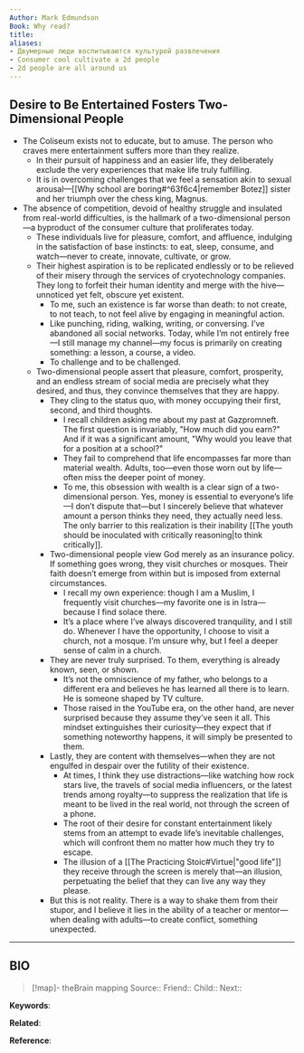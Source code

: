 ```yaml
---
Author: Mark Edmundson
Book: Why read?
title: 
aliases:
- Двумерные люди воспитываются культурой развлечения
- Consumer cool cultivate a 2d people
- 2d people are all around us
---
```


## Desire to Be Entertained Fosters Two-Dimensional People

- The Coliseum exists not to educate, but to amuse. The person who craves mere entertainment suffers more than they realize. 
	- In their pursuit of happiness and an easier life, they deliberately exclude the very experiences that make life truly fulfilling.
	- It is in overcoming challenges that we feel a sensation akin to sexual arousal—[[Why school are boring#^63f6c4|remember Botez]] sister and her triumph over the chess king, Magnus.
- The absence of competition, devoid of healthy struggle and insulated from real-world difficulties, is the hallmark of a two-dimensional person—a byproduct of the consumer culture that proliferates today.
	- These individuals live for pleasure, comfort, and affluence, indulging in the satisfaction of base instincts: to eat, sleep, consume, and watch—never to create, innovate, cultivate, or grow.
	- Their highest aspiration is to be replicated endlessly or to be relieved of their misery through the services of cryotechnology companies. They long to forfeit their human identity and merge with the hive—unnoticed yet felt, obscure yet existent.
		- To me, such an existence is far worse than death: to not create, to not teach, to not feel alive by engaging in meaningful action.
		- Like punching, riding, walking, writing, or conversing. I’ve abandoned all social networks. Today, while I’m not entirely free—I still manage my channel—my focus is primarily on creating something: a lesson, a course, a video.
		- To challenge and to be challenged.
	- Two-dimensional people assert that pleasure, comfort, prosperity, and an endless stream of social media are precisely what they desired, and thus, they convince themselves that they are happy.
		- They cling to the status quo, with money occupying their first, second, and third thoughts.
			- I recall children asking me about my past at Gazpromneft. The first question is invariably, "How much did you earn?" And if it was a significant amount, "Why would you leave that for a position at a school?"
			- They fail to comprehend that life encompasses far more than material wealth. Adults, too—even those worn out by life—often miss the deeper point of money.
			- To me, this obsession with wealth is a clear sign of a two-dimensional person. Yes, money is essential to everyone’s life—I don’t dispute that—but I sincerely believe that whatever amount a person thinks they need, they actually need less. The only barrier to this realization is their inability [[The youth should be inoculated with critically reasoning|to think critically]].
		- Two-dimensional people view God merely as an insurance policy. If something goes wrong, they visit churches or mosques. Their faith doesn’t emerge from within but is imposed from external circumstances.
			- I recall my own experience: though I am a Muslim, I frequently visit churches—my favorite one is in Istra—because I find solace there.
			- It’s a place where I’ve always discovered tranquility, and I still do. Whenever I have the opportunity, I choose to visit a church, not a mosque. I’m unsure why, but I feel a deeper sense of calm in a church.
		- They are never truly surprised. To them, everything is already known, seen, or shown.
			- It’s not the omniscience of my father, who belongs to a different era and believes he has learned all there is to learn. He is someone shaped by TV culture.
			- Those raised in the YouTube era, on the other hand, are never surprised because they assume they’ve seen it all. This mindset extinguishes their curiosity—they expect that if something noteworthy happens, it will simply be presented to them.
		- Lastly, they are content with themselves—when they are not engulfed in despair over the futility of their existence.
			- At times, I think they use distractions—like watching how rock stars live, the travels of social media influencers, or the latest trends among royalty—to suppress the realization that life is meant to be lived in the real world, not through the screen of a phone.
			- The root of their desire for constant entertainment likely stems from an attempt to evade life’s inevitable challenges, which will confront them no matter how much they try to escape.
			- The illusion of a [[The Practicing Stoic#Virtue|"good life"]] they receive through the screen is merely that—an illusion, perpetuating the belief that they can live any way they please.
		- But this is not reality. There is a way to shake them from their stupor, and I believe it lies in the ability of a teacher or mentor—when dealing with adults—to create conflict, something unexpected.

***
## BIO
> [!map]- theBrain mapping
> Source::
> Friend::
> Child::
> Next::

**Keywords**:

**Related**:

**Reference**: 